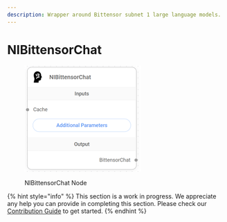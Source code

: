 ```yaml
---
description: Wrapper around Bittensor subnet 1 large language models.
---
```


# NIBittensorChat

<figure><img src="../../../.gitbook/assets/image (42).png" alt="" width="269"><figcaption><p>NIBittensorChat Node</p></figcaption></figure>

{% hint style="info" %}
This section is a work in progress. We appreciate any help you can provide in completing this section. Please check our [Contribution Guide](../../../CONTRIBUTING.md) to get started.
{% endhint %}
